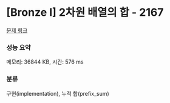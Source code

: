 # [Bronze I] 2차원 배열의 합 - 2167 

[문제 링크](https://www.acmicpc.net/problem/2167) 

### 성능 요약

메모리: 36844 KB, 시간: 576 ms

### 분류

구현(implementation), 누적 합(prefix_sum)

